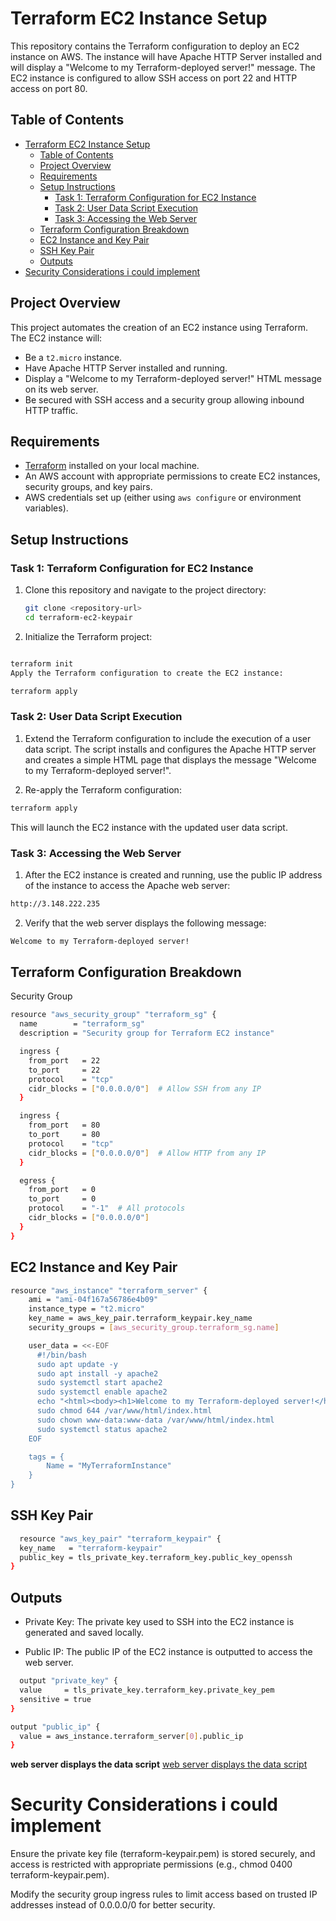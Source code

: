 # Terraform EC2 Instance Setup

This repository contains the Terraform configuration to deploy an EC2 instance on AWS. The instance will have Apache HTTP Server installed and will display a "Welcome to my Terraform-deployed server!" message. The EC2 instance is configured to allow SSH access on port 22 and HTTP access on port 80.

## Table of Contents
- [Terraform EC2 Instance Setup](#terraform-ec2-instance-setup)
  - [Table of Contents](#table-of-contents)
  - [Project Overview](#project-overview)
  - [Requirements](#requirements)
  - [Setup Instructions](#setup-instructions)
    - [Task 1: Terraform Configuration for EC2 Instance](#task-1-terraform-configuration-for-ec2-instance)
    - [Task 2: User Data Script Execution](#task-2-user-data-script-execution)
    - [Task 3: Accessing the Web Server](#task-3-accessing-the-web-server)
  - [Terraform Configuration Breakdown](#terraform-configuration-breakdown)
  - [EC2 Instance and Key Pair](#ec2-instance-and-key-pair)
  - [SSH Key Pair](#ssh-key-pair)
  - [Outputs](#outputs)
- [Security Considerations i could implement](#security-considerations-i-could-implement)

## Project Overview
This project automates the creation of an EC2 instance using Terraform. The EC2 instance will:
- Be a `t2.micro` instance.
- Have Apache HTTP Server installed and running.
- Display a "Welcome to my Terraform-deployed server!" HTML message on its web server.
- Be secured with SSH access and a security group allowing inbound HTTP traffic.

## Requirements
- [Terraform](https://www.terraform.io/downloads.html) installed on your local machine.
- An AWS account with appropriate permissions to create EC2 instances, security groups, and key pairs.
- AWS credentials set up (either using `aws configure` or environment variables).

## Setup Instructions

### Task 1: Terraform Configuration for EC2 Instance
1. Clone this repository and navigate to the project directory:
   ```bash
   git clone <repository-url>
   cd terraform-ec2-keypair


2. Initialize the Terraform project:

```bash

terraform init
Apply the Terraform configuration to create the EC2 instance:
```

```bash
terraform apply
```

### Task 2: User Data Script Execution
1. Extend the Terraform configuration to include the execution of a user data script. The script installs and configures the Apache HTTP server and creates a simple HTML page that displays the message "Welcome to my Terraform-deployed server!".

2. Re-apply the Terraform configuration:

```bash
terraform apply
```
 This will launch the EC2 instance with the updated user data script.

### Task 3: Accessing the Web Server
1. After the EC2 instance is created and running, use the public IP address of the instance to access the Apache web server:

```bash
http://3.148.222.235
```

2. Verify that the web server displays the following message:

```bash
Welcome to my Terraform-deployed server!
```


## Terraform Configuration Breakdown
Security Group
```bash
resource "aws_security_group" "terraform_sg" {
  name        = "terraform_sg"
  description = "Security group for Terraform EC2 instance"

  ingress {
    from_port   = 22
    to_port     = 22
    protocol    = "tcp"
    cidr_blocks = ["0.0.0.0/0"]  # Allow SSH from any IP
  }

  ingress {
    from_port   = 80
    to_port     = 80
    protocol    = "tcp"
    cidr_blocks = ["0.0.0.0/0"]  # Allow HTTP from any IP
  }

  egress {
    from_port   = 0
    to_port     = 0
    protocol    = "-1"  # All protocols
    cidr_blocks = ["0.0.0.0/0"]
  }
}
```

## EC2 Instance and Key Pair

```bash
resource "aws_instance" "terraform_server" {
    ami = "ami-04f167a56786e4b09"
    instance_type = "t2.micro"
    key_name = aws_key_pair.terraform_keypair.key_name
    security_groups = [aws_security_group.terraform_sg.name]

    user_data = <<-EOF
      #!/bin/bash
      sudo apt update -y
      sudo apt install -y apache2
      sudo systemctl start apache2
      sudo systemctl enable apache2
      echo "<html><body><h1>Welcome to my Terraform-deployed server!</h1></body></html>" > /var/www/html/index.html
      sudo chmod 644 /var/www/html/index.html
      sudo chown www-data:www-data /var/www/html/index.html
      sudo systemctl status apache2
    EOF

    tags = {
        Name = "MyTerraformInstance"
    }
}

```
## SSH Key Pair 

```bash 
  resource "aws_key_pair" "terraform_keypair" {
  key_name   = "terraform-keypair"
  public_key = tls_private_key.terraform_key.public_key_openssh
}
```
## Outputs
 * Private Key: The private key used to SSH into the EC2 instance is generated and saved locally.

 * Public IP: The public IP of the EC2 instance is outputted to access the web server.

```bash
  output "private_key" {
  value     = tls_private_key.terraform_key.private_key_pem
  sensitive = true
}

output "public_ip" {
  value = aws_instance.terraform_server[0].public_ip
}
```
**web server displays the data script**
[web server displays the data script](./Screenshot%202025-04-09%20155006.png)
# Security Considerations i could implement
Ensure the private key file (terraform-keypair.pem) is stored securely, and access is restricted with appropriate permissions (e.g., chmod 0400 terraform-keypair.pem).


Modify the security group ingress rules to limit access based on trusted IP addresses instead of 0.0.0.0/0 for better security.

